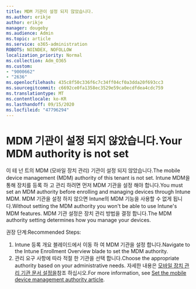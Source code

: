 ```yaml
---
title: MDM 기관이 설정 되지 않았습니다.
ms.author: erikje
author: erikje
manager: dougeby
ms.audience: Admin
ms.topic: article
ms.service: o365-administration
ROBOTS: NOINDEX, NOFOLLOW
localization_priority: Normal
ms.collection: Adm_O365
ms.custom:
- "9000662"
- "2636"
ms.openlocfilehash: 435c8f50c336f6c7c34ff04cf0a3dda20f693cc3
ms.sourcegitcommit: c6692ce0fa1358ec3529e59ca0ecdfdea4cdc759
ms.translationtype: MT
ms.contentlocale: ko-KR
ms.lasthandoff: 09/15/2020
ms.locfileid: "47796294"
---
```

# <a name="your-mdm-authority-is-not-set"></a><span data-ttu-id="72a6e-102">MDM 기관이 설정 되지 않았습니다.</span><span class="sxs-lookup"><span data-stu-id="72a6e-102">Your MDM authority is not set</span></span>

<span data-ttu-id="72a6e-103">이 테 넌 트의 MDM (모바일 장치 관리) 기관이 설정 되지 않았습니다.</span><span class="sxs-lookup"><span data-stu-id="72a6e-103">The mobile device management (MDM) authority of this tenant is not set.</span></span> <span data-ttu-id="72a6e-104">Intune MDM을 통해 장치를 등록 하 고 관리 하려면 먼저 MDM 기관을 설정 해야 합니다.</span><span class="sxs-lookup"><span data-stu-id="72a6e-104">You must set an MDM authority before enrolling and managing devices through Intune MDM.</span></span> <span data-ttu-id="72a6e-105">MDM 기관을 설정 하지 않으면 Intune의 MDM 기능을 사용할 수 없게 됩니다.</span><span class="sxs-lookup"><span data-stu-id="72a6e-105">Without setting the MDM authority you won't be able to use Intune's MDM features.</span></span> <span data-ttu-id="72a6e-106">MDM 기관 설정은 장치 관리 방법을 결정 합니다.</span><span class="sxs-lookup"><span data-stu-id="72a6e-106">The MDM authority setting determines how you manage your devices.</span></span>

<span data-ttu-id="72a6e-107">권장 단계:</span><span class="sxs-lookup"><span data-stu-id="72a6e-107">Recommended Steps:</span></span>
1. <span data-ttu-id="72a6e-108">Intune 등록 개요 블레이드에서 이동 하 여 MDM 기관을 설정 합니다.</span><span class="sxs-lookup"><span data-stu-id="72a6e-108">Navigate to the Intune Enrollment Overview blade to set the MDM authority.</span></span>
2. <span data-ttu-id="72a6e-109">관리 요구 사항에 따라 적절 한 기관을 선택 합니다.</span><span class="sxs-lookup"><span data-stu-id="72a6e-109">Choose the appropriate authority based on your administrative needs.</span></span> <span data-ttu-id="72a6e-110">자세한 내용은 [모바일 장치 관리 기관 문서 설정을](https://docs.microsoft.com/intune/mdm-authority-set)참조 하십시오.</span><span class="sxs-lookup"><span data-stu-id="72a6e-110">For more information, see [Set the mobile device management authority article](https://docs.microsoft.com/intune/mdm-authority-set).</span></span>